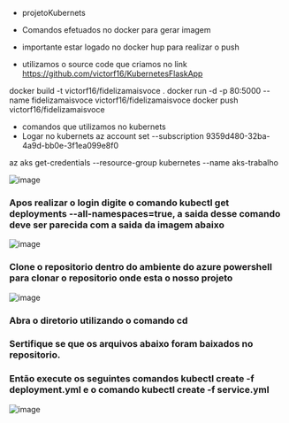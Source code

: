 * projetoKubernets

* Comandos efetuados no docker para gerar imagem
* importante estar logado no docker hup para realizar o push

* utilizamos o source code que criamos no link https://github.com/victorf16/KubernetesFlaskApp

docker build -t victorf16/fidelizamaisvoce .
docker run -d -p 80:5000 --name fidelizamaisvoce  victorf16/fidelizamaisvoce 
docker push victorf16/fidelizamaisvoce 


* comandos que utilizamos no kubernets 
* Logar no kubernets
az account set --subscription 9359d480-32ba-4a9d-bb0e-3f1ea099e8f0

az aks get-credentials --resource-group kubernetes --name aks-trabalho

![image](https://github.com/victorf16/KubernetesFlaskApp/assets/102988977/e62ee118-afde-4f20-b03b-f1100f557cb6)
### Apos realizar o login digite o comando kubectl get deployments --all-namespaces=true, a saida desse comando deve ser parecida com a saida da imagem abaixo
![image](https://github.com/victorf16/KubernetesFlaskApp/assets/102988977/ce73f495-1f56-4b6e-b9b3-3a3a0f76a0ec)

### Clone o repositorio dentro do ambiente do azure powershell para clonar o repositorio onde esta o nosso projeto
![image](https://github.com/victorf16/KubernetesFlaskApp/assets/102988977/a95c984a-4a77-44d7-9fbd-c8c50961abd2)

### Abra o diretorio utilizando o comando cd

### Sertifique se que os arquivos abaixo foram baixados no repositorio.
### Então execute os seguintes comandos kubectl create -f deployment.yml e o comando kubectl create -f service.yml  
![image](https://github.com/victorf16/KubernetesFlaskApp/assets/102988977/748fbad3-9aa7-4893-8133-a9355f1a8509)


